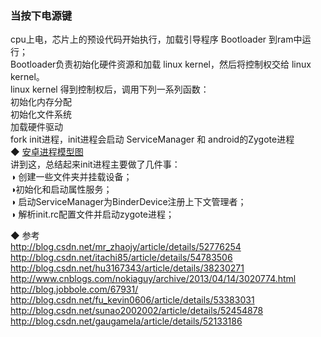 ### 当按下电源键   
cpu上电，芯片上的预设代码开始执行，加载引导程序 Bootloader 到ram中运行；  
Bootloader负责初始化硬件资源和加载 linux kernel，然后将控制权交给 linux kernel。    
linux kernel 得到控制权后，调用下列一系列函数：  
初始化内存分配  
初始化文件系统   
加载硬件驱动    
fork init进程，init进程会启动 ServiceManager 和 android的Zygote进程  
◆ [安卓进程模型图](../ImageFiles/launcher_001.png)  
讲到这，总结起来init进程主要做了几件事：   
◑ 创建一些文件夹并挂载设备；   
◑初始化和启动属性服务；  
◑ 启动ServiceManager为BinderDevice注册上下文管理者；   
◑ 解析init.rc配置文件并启动zygote进程；  

◆ 参考  
http://blog.csdn.net/mr_zhaojy/article/details/52776254    
http://blog.csdn.net/itachi85/article/details/54783506     
http://blog.csdn.net/hu3167343/article/details/38230271  
http://www.cnblogs.com/nokiaguy/archive/2013/04/14/3020774.html  
http://blog.jobbole.com/67931/  
http://blog.csdn.net/fu_kevin0606/article/details/53383031  
http://blog.csdn.net/sunao2002002/article/details/52454878  
http://blog.csdn.net/gaugamela/article/details/52133186  


